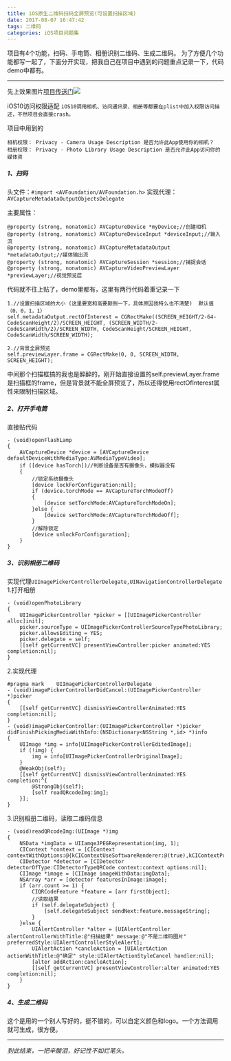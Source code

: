 ```yaml
---
title: iOS原生二维码扫码全屏预览(可设置扫描区域)
date: 2017-08-07 16:47:42
tags: 二维码
categories: iOS项目问题集
---
```


项目有4个功能，扫码、手电筒、相册识别二维码、生成二维码。
为了方便几个功能都写一起了，下面分开实现，把我自己在项目中遇到的问题重点记录一下，代码demo中都有。

-------

<!-- more -->

先上效果图片[项目传送门](https://github.com/swb0711swl/SWBCodeScanViewDemo)![](http://ou3g2kov0.bkt.clouddn.com/hexo/image/二维码扫描.jpg?imageView2/0/q/75|watermark/2/text/5LiH5oG255qE5bCP5b2s5b2s/font/5a6L5L2T/fontsize/300/fill/I0ZGRkZGRg==/dissolve/80/gravity/SouthEast/dx/10/dy/10|imageslim)

iOS10访问权限适配
`iOS10调用相机、访问通讯录、相册等都要在plist中加入权限访问描述，不然项目会直接crash。`

项目中用到的
```
相机权限： Privacy - Camera Usage Description 是否允许此App使用你的相机？
相册权限： Privacy - Photo Library Usage Description 是否允许此App访问你的媒体资
```

##### 1、扫码

头文件：`#import <AVFoundation/AVFoundation.h>`
实现代理：`AVCaptureMetadataOutputObjectsDelegate`

主要属性：
```
@property (strong, nonatomic) AVCaptureDevice *myDevice;//创建相机
@property (strong, nonatomic) AVCaptureDeviceInput *deviceInput;//输入流
@property (strong, nonatomic) AVCaptureMetadataOutput *metadataOutput;//媒体输出流
@property (strong, nonatomic) AVCaptureSession *session;//捕捉会话
@property (strong, nonatomic) AVCaptureVideoPreviewLayer *previewLayer;//视觉预览层
```
代码就不往上贴了，demo里都有，这里有两行代码着重记录一下
```
1.//设置扫描区域的大小 (这里要宽和高要颠倒一下，具体原因我特么也不清楚)  默认值（0，0，1，1）
self.metadataOutput.rectOfInterest = CGRectMake((SCREEN_HEIGHT/2-64-CodeScanHeight/2)/SCREEN_HEIGHT, (SCREEN_WIDTH/2-CodeScanWidth/2)/SCREEN_WIDTH, CodeScanHeight/SCREEN_HEIGHT, CodeScanWidth/SCREEN_WIDTH);
    
2.//背景全屏预览
self.previewLayer.frame = CGRectMake(0, 0, SCREEN_WIDTH, SCREEN_HEIGHT);

```

中间那个扫描框搞的我也是醉醉的，刚开始直接设置的self.previewLayer.frame是扫描框的frame，但是背景就不能全屏预览了，所以还得使用rectOfInterest属性来限制扫描区域。

##### 2、打开手电筒

直接贴代码
```
- (void)openFlashLamp
{
	AVCaptureDevice *device = [AVCaptureDevice defaultDeviceWithMediaType:AVMediaTypeVideo];
    if ([device hasTorch])//判断设备是否有摄像头，模拟器没有
    {
    	//锁定系统摄像头
        [device lockForConfiguration:nil];
        if (device.torchMode == AVCaptureTorchModeOff)
        {
        	[device setTorchMode:AVCaptureTorchModeOn];
        }else {
        	[device setTorchMode:AVCaptureTorchModeOff];
        }
        //解除锁定
        [device unlockForConfiguration];
    }
}
```

##### 3、识别相册二维码

实现代理`UIImagePickerControllerDelegate,UINavigationControllerDelegate`
1.打开相册
```
- (void)openPhotoLibrary
{
	UIImagePickerController *picker = [[UIImagePickerController alloc]init];
    picker.sourceType = UIImagePickerControllerSourceTypePhotoLibrary;
    picker.allowsEditing = YES;
    picker.delegate = self;
    [[self getCurrentVC] presentViewController:picker animated:YES completion:nil];
}
```
2.实现代理
```
#pragma mark    UIImagePickerControllerDelegate
- (void)imagePickerControllerDidCancel:(UIImagePickerController *)picker
{
    [[self getCurrentVC] dismissViewControllerAnimated:YES completion:nil];
}
- (void)imagePickerController:(UIImagePickerController *)picker didFinishPickingMediaWithInfo:(NSDictionary<NSString *,id> *)info
{
    UIImage *img = info[UIImagePickerControllerEditedImage];
    if (!img) {
        img = info[UIImagePickerControllerOriginalImage];
    }
    @WeakObj(self);
    [[self getCurrentVC] dismissViewControllerAnimated:YES completion:^{
        @StrongObj(self);
        [self readQRcodeImg:img];
    }];
}
```
3.识别相册二维码，读取二维码信息
```
- (void)readQRcodeImg:(UIImage *)img
{
	NSData *imgData = UIIamgeJPEGRepresentation(img, 1);
    CIContext *context = [CIContext contextWithOptions:@{kCIContextUseSoftwareRenderer:@(true),kCIContextPriorityRequestLow:@(false)}];
    CIDetector *detector = [CIDetector detectorOfType:CIDetectorTypeQRCode context:context options:nil];
    CIImage *image = [CIImage imageWithData:imgData];
    NSArray *arr = [detector featuresInImage:image];
    if (arr.count >= 1) {
    	CIQRCodeFeature *feature = [arr firstObject];
        //读取结果
        if (self.delegateSubject) {
        	[self.delegateSubject sendNext:feature.messageString];
        }
    }else {
        UIAlertController *alter = [UIAlertController alertControllerWithTitle:@"扫描结果" message:@"不是二维码图片" preferredStyle:UIAlertControllerStyleAlert];
        UIAlertAction *cancleAction = [UIAlertAction actionWithTitle:@"确定" style:UIAlertActionStyleCancel handler:nil];
        [alter addAction:cancleAction];
        [[self getCurrentVC] presentViewController:alter animated:YES completion:nil];
    }
}
```

##### 4、生成二维码

这个是用的一个别人写好的，挺不错的，可以自定义颜色和logo。一个方法调用就可生成，很方便。

-------
*到此结束，一把辛酸泪，好记性不如烂笔头。*

